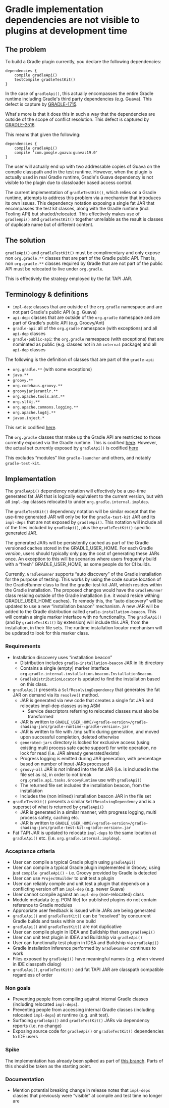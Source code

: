 # Gradle implementation dependencies are not visible to plugins at development time

## The problem

To build a Gradle plugin currently, you declare the following dependencies:

```
dependencies {
    compile gradleApi()
    testCompile gradleTestKit()
}
```

In the case of `gradleApi()`, this actually encompasses the entire Gradle runtime including Gradle's third party dependencies (e.g. Guava).
This defect is capture by [GRADLE-1715](https://issues.gradle.org/browse/GRADLE-1715).

What's more is that it does this in such a way that the dependencies are outside of the scope of conflict resolution.
This defect is captured by [GRADLE-2516](https://issues.gradle.org/browse/GRADLE-2516).

This means that given the following:

```
dependencies {
    compile gradleApi()
    compile 'com.google.guava:guava:19.0'
}
```

The user will actually end up with two addressable copies of Guava on the compile classpath and in the test runtime.
However, when the plugin is actually used in real Gradle runtime, Gradle's Guava dependency is not visible to the plugin due to classloader based access control.

The current implementation of `gradleTestKit()`, which relies on a Gradle runtime, attempts to address this problem via a mechanism that introduces its own issues.
This dependency notation exposing a single fat JAR that encompasses the test kit classes, along with the Gradle runtime (incl. Tooling API) but shaded/relocated.
This effectively makes use of `gradleApi()` and `gradleTestKit()` together unreliable as the result is classes of duplicate name but of different content.

## The solution

`gradleApi()` and `gradleTestKit()` must be complimentary and only expose non `org.gradle.**` classes that are part of the Gradle public API.
That is, non `org.gradle.**` classes required by Gradle that are not part of the public API must be relocated to live under `org.gradle`.

This is effectively the strategy employed by the fat TAPI JAR.

## Terminology & definitions

- `impl-dep`: classes that are outside of the `org.gradle` namespace and are not part Gradle's public API (e.g. Guava)
- `api-dep`: classes that are outside of the `org.gradle` namespace and are part of Gradle's public API (e.g. Groovy/Ant)
- `gradle-api`: all of the `org.gradle` namespace (with exceptions) and all `api-dep` classes
- `gradle-public-api`: the `org.gradle` namespace (with exceptions) that are nominated as public (e.g. classes not in an `internal` package) and all `api-dep` classes

The following is the definition of classes that are part of the `gradle-api`:

- `org.gradle.**` (with some exceptions)
- `java.**`
- `groovy.**`
- `org.codehaus.groovy.**`
- `groovyjarjarantlr.**`
- `org.apache.tools.ant.**`
- `org.slf4j.**`
- `org.apache.commons.logging.**`
- `org.apache.log4j.**`
- `javax.inject.*`

This set is codified [here](https://github.com/gradle/gradle/blob/f6ec32e5acc2d4892ef786897e2f64d3a55acb81/subprojects/core/src/main/groovy/org/gradle/initialization/DefaultClassLoaderRegistry.java#L46-L46).

The `org.gradle` classes that make up the Gradle API are restricted to those currently exposed via the Gradle runtime.
This is codified [here](https://github.com/gradle/gradle/blob/4f9a5740772c240f5686004a3bbd0a08ed800779/subprojects/core/src/main/groovy/org/gradle/api/internal/DynamicModulesClassPathProvider.java#L37-L37).
However, the actual set currently exposed by `gradleApi()` is codified [here](https://github.com/gradle/gradle/blob/d23f16d4f20012d784775b4c6453d70b2671a2b7/subprojects/core/src/main/groovy/org/gradle/api/internal/DependencyClassPathProvider.java#L39-L39)

This excludes “modules” like `gradle-launcher` and others, and notably `gradle-test-kit`.

## Implementation

The `gradleApi()` dependency notation will effectively be a use-time generated fat JAR that is logically equivalent to the current version,
but with all `impl-dep` classes relocated to under `org.gradle.internal.impldep`.

The `gradleTestKit()` dependency notation will be similar except that the use-time generated JAR will only be for the `gradle-test-kit` JAR and its `impl-deps` that are not exposed by `gradleApi()`.
This notation will include all of the files included by `gradleApi()`, plus the `gradleTestKit()` specific generated JAR.

The generated JARs will be persistently cached as part of the Gradle versioned caches stored in the GRADLE_USER_HOME.
For each Gradle _version_, users should typically only pay the cost of generating these JARs once.
An exception to this will be scenarios where users frequently build with a “fresh” GRADLE_USER_HOME, as some people do for CI builds.

Currently, `GradleRunner` supports “auto discovery” of the Gradle installation for the purpose of testing.
This works by using the code source location of the GradleRunner class to find the gradle-test-kit JAR, which resides within the Gradle installation.
The proposed changes would have the `GradleRunner` class residing outside of the Gradle installation (i.e. it would reside withing GRADLE_USER_HOME caches).
To remedy this, the “auto discovery” will be updated to use a new “installation beacon” mechanism.
A new JAR will be added to the Gradle distribution called `gradle-installation-beacon`.
This will contain a single marker interface with no functionality.
The `gradleApi()` (and by `gradleTestKit()` by extension) will include this JAR, from the installation, in their file sets.
The runtime installation locator mechanism will be updated to look for this marker class.


### Requirements

- Installation discovery uses “installation beacon”
    - Distribution includes `gradle-installation-beacon` JAR in lib directory
    - Contains a single (empty) marker interface `org.gradle.internal.installation.beacon.InstallationBeacon`.
    - `GradleDistributionLocator` is updated to find the installation based on this class.
- `gradleApi()` presents a `SelfResolvingDependency` that generates the fat JAR on demand via its `resolve()` method.
    - JAR is generated via new code that creates a single fat JAR and relocates impl-dep classes using ASM
        - Service descriptors referring to relocated classes must also be transformed
    - JAR is written to `GRADLE_USER_HOME/«gradle-version»/gradle-shading-jars/gradle-runtime-«gradle-version».jar`
    - JAR is written to file with .tmp suffix during generation, and moved upon successful completion, deleted otherwise
    - `generated-jars` directory is locked for exclusive access (using existing multi process safe cache support) for write operation, no lock for read (i.e. JAR already generated/exists)
    - Progress logging is emitted during JAR generation, with percentage based on number of input JARs processed
    - `groovy-all` JAR is _not_ inlined into the fat JAR (i.e. is included in the file set as is), in order to not break `org.gradle.api.tasks.GroovyRuntime` use with `gradleApi()`
    - The returned file set includes the installation beacon, from the installation
    - Includes the (non inlined) installation beacon JAR in the file set
- `gradleTestKit()` presents a similar `SelfResolvingDependency` and is a superset of what is returned by `gradleApi()`
    - JAR is generated in a similar manner, with progress logging, multi process safety, caching etc.
    - JAR is written to `GRADLE_USER_HOME/«gradle-version»/gradle-shading-jars/gradle-test-kit-«gradle-version».jar`
- Fat TAPI JAR is updated to relocate `impl-deps` to the same location at `gradleApi()` etc. (i.e. `org.gradle.internal.impldep`).

### Acceptance criteria

- User can compile a typical Gradle plugin using `gradleApi()`
- User can compile a typical Gradle plugin implemented in Groovy, using just `compile gradleApi()` - i.e. Groovy provided by Gradle is detected
- User can use `ProjectBuilder` to unit test a plugin
- User can reliably compile and unit test a plugin that depends on a conflicting version off an `impl-dep` (e.g. newer Guava)
- User cannot compile against an `impl-dep` (non-relocated) class
- Module metadata (e.g. POM file) for published plugins do not contain reference to Gradle modules
- Appropriate user feedback is issued while JARs are being generated
- `gradleApi()` and `gradleTestKit()` can be “resolved” by concurrent Gradle builds and tasks within one build
- `gradleApi()` and `gradleTestKit()` are not duplicative
- User can compile plugin in IDEA and Buildship that uses `gradleApi()`
- User can unit test plugin in IDEA and Buildship via `gradleApi()`
- User can functionally test plugin in IDEA and Buildship via `gradleApi()`
- Gradle installation inference performed by `GradleRunner` continues to work
- Files exposed by `gradleApi()` have meaningful names (e.g. when viewed in IDE classpath dialog)
- `gradleApi()`, `gradleTestKit()` and fat TAPI JAR are classpath compatible regardless of order

### Non goals

- Preventing people from compiling against internal Gradle classes (including relocated `impl-deps`).
- Preventing people from accessing internal Gradle classes (including relocated `impl-deps`) at runtime (e.g. unit test).
- Surfacing `gradleApi()` and `gradleTestKit()` JARs via dependency reports (i.e. no change)
- Exposing source code for `gradleApi()` or `gradleTestKit()` dependencies to IDE users

### Spike

The implementation has already been spiked as part of [this branch](https://github.com/gradle/gradle/tree/ld-gradle-impldep-shading).
Parts of this should be taken as the starting point.

### Documentation

- Mention potential breaking change in release notes that `impl-deps` classes that previously were “visible” at compile and test time no longer are


